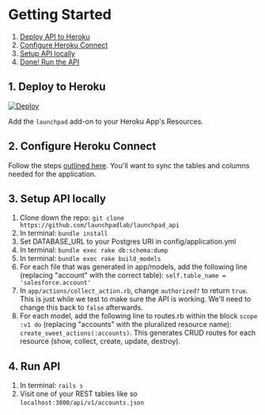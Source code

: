 
# Getting Started
1. [Deploy API to Heroku](#1-deploy-to-heroku)
2. [Configure Heroku Connect](#2-configure-heroku-connect)
3. [Setup API locally](#3-setup-api-locally)
4. [Done! Run the API](#4-view-api)

## 1. Deploy to Heroku
<a href="https://heroku.com/deploy?template=https://github.com/launchpadlab/launchpad_api" target="_blank">
  <img src="https://www.herokucdn.com/deploy/button.svg" alt="Deploy">
</a>

Add the `launchpad` add-on to your Heroku App's Resources.

## 2. Configure Heroku Connect
Follow the steps [outlined here](https://devcenter.heroku.com/articles/getting-started-with-heroku-and-connect-without-local-dev#use-heroku-connect-to-sync-with-salesforce). You'll want to sync the tables and columns needed for the application.

## 3. Setup API locally
1. Clone down the repo: `git clone https://github.com/launchpadlab/launchpad_api`
2. In terminal: `bundle install`
3. Set DATABASE_URL to your Postgres URI in config/application.yml
4. In terminal: `bundle exec rake db:schema:dump`
5. In terminal: `bundle exec rake build_models`
6. For each file that was generated in app/models, add the following line (replacing "account" with the correct table): `self.table_name = 'salesforce.account'`
7. In `app/actions/collect_action.rb`, change `authorized?` to return `true`. This is just while we test to make sure the API is working. We'll need to change this back to `false` afterwards.
8. For each model, add the following line to routes.rb within the block `scope :v1 do` (replacing "accounts" with the pluralized resource name): `create_sweet_actions(:accounts)`. This generates CRUD routes for each resource (show, collect, create, update, destroy).

## 4. Run API
1. In terminal: `rails s`
2. Visit one of your REST tables like so `localhost:3000/api/v1/accounts.json`
